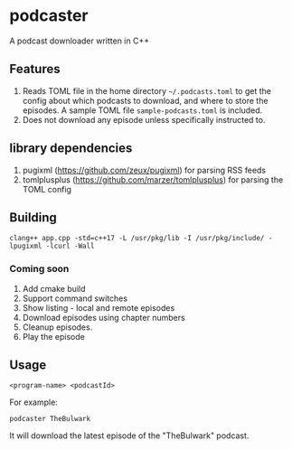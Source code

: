 # podcaster
A podcast downloader written in C++

## Features
1. Reads TOML file in the home directory `~/.podcasts.toml`  to get the config about which podcasts to download, and where to store the episodes. A sample TOML file `sample-podcasts.toml` is included.
2. Does not download any episode unless specifically instructed to.

## library dependencies
1. pugixml (https://github.com/zeux/pugixml) for parsing RSS feeds
2. tomlplusplus (https://github.com/marzer/tomlplusplus) for parsing the TOML config

## Building
```
clang++ app.cpp -std=c++17 -L /usr/pkg/lib -I /usr/pkg/include/ -lpugixml -lcurl -Wall
```

### Coming soon

1. Add cmake build
2. Support command switches
3. Show listing - local and remote episodes
4. Download episodes using chapter numbers
5. Cleanup episodes.
6. Play the episode

## Usage
```
<program-name> <podcastId>
```
For example:
```
podcaster TheBulwark
```

It will download the latest episode of the "TheBulwark" podcast.


